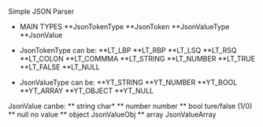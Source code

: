 Simple JSON Parser
* MAIN TYPES
**JsonTokenType
**JsonToken
**JsonValueType
**JsonValue

* JsonTokenType can be:
**LT_LBP
**LT_RBP
**LT_LSQ
**LT_RSQ
**LT_COLON
**LT_COMMMA
**LT_STRING
**LT_NUMBER
**LT_TRUE
**LT_FALSE
**LT_NULL

* JsonValueType can be:
**YT_STRING
**YT_NUMBER
**YT_BOOL
**YT_ARRAY
**YT_OBJECT
**YT_NULL

JsonValue canbe:
** string       char*
** number       number
** bool         ture/false (1/0)
** null         no value
** object       JsonValueObj 
** array        JsonValueArray
    